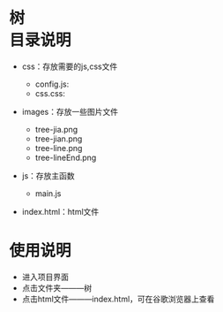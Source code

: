 树<br>
目录说明<br>
========
 * css：存放需要的js,css文件<br>
   * config.js:<br>
   * css.css:<br>
  
 * images：存放一些图片文件<br>
   * tree-jia.png<br>
   * tree-jian.png<br>
   * tree-line.png<br>
   * tree-lineEnd.png<br>
  
 * js：存放主函数<br>
   * main.js<br>
  
 * index.html：html文件<br>
  
使用说明
========
  * 进入项目界面
  * 点击文件夹———树
  * 点击html文件———index.html，可在谷歌浏览器上查看
